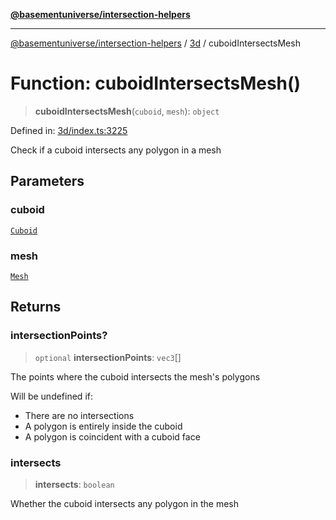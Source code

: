 [**@basementuniverse/intersection-helpers**](../../README.md)

***

[@basementuniverse/intersection-helpers](../../README.md) / [3d](../README.md) / cuboidIntersectsMesh

# Function: cuboidIntersectsMesh()

> **cuboidIntersectsMesh**(`cuboid`, `mesh`): `object`

Defined in: [3d/index.ts:3225](https://github.com/basementuniverse/intersection-helpers/blob/a748c1cf3d5365b189253eb2878888a254b5c3a1/src/3d/index.ts#L3225)

Check if a cuboid intersects any polygon in a mesh

## Parameters

### cuboid

[`Cuboid`](../types/type-aliases/Cuboid.md)

### mesh

[`Mesh`](../types/type-aliases/Mesh.md)

## Returns

### intersectionPoints?

> `optional` **intersectionPoints**: `vec3`[]

The points where the cuboid intersects the mesh's polygons

Will be undefined if:
- There are no intersections
- A polygon is entirely inside the cuboid
- A polygon is coincident with a cuboid face

### intersects

> **intersects**: `boolean`

Whether the cuboid intersects any polygon in the mesh
